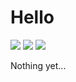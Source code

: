 # Hello
![](https://img.shields.io/badge/rust-red?style=for-the-badge&logo=rust)
![](https://img.shields.io/badge/python-blue?style=for-the-badge&logo=python&logoColor=white)
![](https://img.shields.io/badge/go-white?style=for-the-badge&logo=go&logoColor=79d4fd)

Nothing yet...
